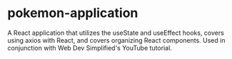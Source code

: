 # pokemon-application
A React application that utilizes the useState and useEffect hooks, covers using axios with React, and covers organizing React components. Used in conjunction with Web Dev Simplified's YouTube tutorial.
